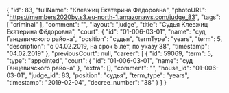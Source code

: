 {
    "id": 83,
    "fullName": "Клевжиц Екатерина Фёдоровна",
    "photoURL": "https://members2020by.s3.eu-north-1.amazonaws.com/judge_83",
    "tags": [
        "criminal"
    ],
    "comment": "",
    "layout": "judge",
    "title": "Судья Клевжиц Екатерина Фёдоровна",
    "court": {
        "id": "01-006-03-01",
        "name": "суд Ганцевичского района",
        "position": "судья",
        "termType": "years",
        "term": 5,
        "description": "c 04.02.2019, на срок 5 лет, по указу 38",
        "timestamp": "04.02.2019"
    },
    "previousCourt": null,
    "career": [
        {
            "id": 59069,
            "term": 5,
            "type": "appointed",
            "court": {
                "id": "01-006-03-01",
                "name": "суд Ганцевичского района"
            },
            "extra": [],
            "comment": "",
            "house_id": "01-006-03-01",
            "judge_id": 83,
            "position": "судья",
            "term_type": "years",
            "timestamp": "2019-02-04",
            "decree_number": "38"
        }
    ]
}